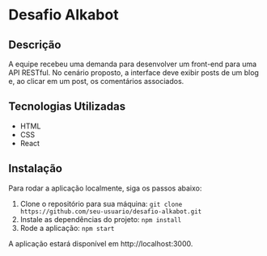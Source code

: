 # Desafio Alkabot

## Descrição

A equipe recebeu uma demanda para desenvolver um front-end para uma API RESTful. No
cenário proposto, a interface deve exibir posts de um blog e, ao clicar em um post, os
comentários associados.

## Tecnologias Utilizadas

- HTML
- CSS
- React

## Instalação

Para rodar a aplicação localmente, siga os passos abaixo:

1. Clone o repositório para sua máquina: `git clone https://github.com/seu-usuario/desafio-alkabot.git`
2. Instale as dependências do projeto: `npm install`
3. Rode a aplicação: `npm start`

A aplicação estará disponível em http://localhost:3000.